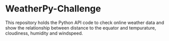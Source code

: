 # WeatherPy-Challenge
This repository holds the Python API code to check online weather data and show the relationship between distance to the equator and tempurature, cloudiness, humidity and windspeed.
